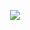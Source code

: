 <p align="center">
  <img src="https://capsule-render.vercel.app/api?text=Welcome%20to%20my%20Github!&animation=fadeIn&type=shark&color=gradient&height=100"/>
</p>
